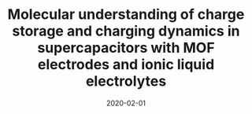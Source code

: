 ---
title: "Molecular understanding of charge storage and charging dynamics in supercapacitors with MOF electrodes and ionic liquid electrolytes"
collection: publications
permalink: /publication/2020-02-01-Molecular-understanding-of-charge-storage-and-charging-dynamics-in-supercapacitors-with-MOF-electrodes-and-ionic-liquid-electrolytes
date: 2020-02-01
venue: 'Nature Materials'
paperurl: 'http://dx.doi.org/10.1038/s41563-019-0598-7'
citation: '<strong>Sheng Bi</strong>, Harish Banda, Ming Chen, Liang Niu, Mingyu Chen, Taizheng Wu, Jiasheng Wang, Runxi Wang, Jiamao Feng, Tianyang Chen, Mircea Dincă, Alexei Kornyshev, Guang Feng&quot;Molecular understanding of charge storage and charging dynamics in supercapacitors with MOF electrodes and ionic liquid electrolytes.&quot; Nature Materials, 2020.'
---